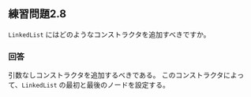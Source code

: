 ## 練習問題2.8

`LinkedList` にはどのようなコンストラクタを追加すべきですか。

### 回答

引数なしコンストラクタを追加するべきである。
このコンストラクタによって、`LinkedList` の最初と最後のノードを設定する。
